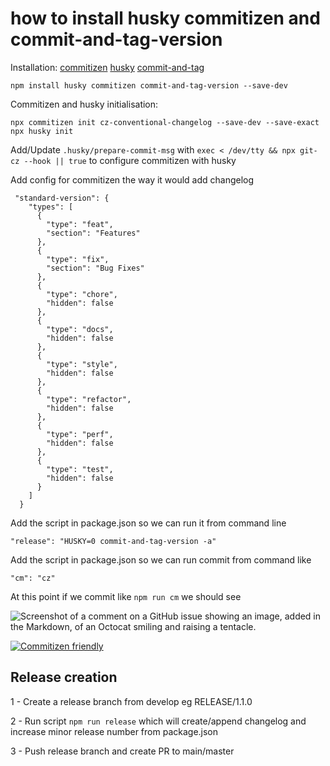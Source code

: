 # how to install husky commitizen and commit-and-tag-version

Installation:
[commitizen](https://www.npmjs.com/package/commitizen)
[husky](https://typicode.github.io/husky/get-started.html)
[commit-and-tag](https://www.npmjs.com/package/commit-and-tag-version)
```
npm install husky commitizen commit-and-tag-version --save-dev
```

Commitizen and husky initialisation:

```
npx commitizen init cz-conventional-changelog --save-dev --save-exact
npx husky init
```

Add/Update `.husky/prepare-commit-msg` with `exec < /dev/tty && npx git-cz --hook || true` to configure commitizen with husky

Add config for commitizen the way it would add changelog 
```
 "standard-version": {
    "types": [
      {
        "type": "feat",
        "section": "Features"
      },
      {
        "type": "fix",
        "section": "Bug Fixes"
      },
      {
        "type": "chore",
        "hidden": false
      },
      {
        "type": "docs",
        "hidden": false
      },
      {
        "type": "style",
        "hidden": false
      },
      {
        "type": "refactor",
        "hidden": false
      },
      {
        "type": "perf",
        "hidden": false
      },
      {
        "type": "test",
        "hidden": false
      }
    ]
  }
```

Add the script in package.json so we can run it from command line

```
"release": "HUSKY=0 commit-and-tag-version -a"
```

Add the script in package.json so we can run commit from command like
```
"cm": "cz"
```

At this point if we commit like `npm run cm` we should see

![Screenshot of a comment on a GitHub issue showing an image, added in the Markdown, of an Octocat smiling and raising a tentacle.](https://raw.githubusercontent.com/commitizen/cz-cli/master/meta/screenshots/add-commit.png)

[![Commitizen friendly](https://img.shields.io/badge/commitizen-friendly-brightgreen.svg)](http://commitizen.github.io/cz-cli/)


## Release creation

1 - Create a release branch from develop eg RELEASE/1.1.0

2 - Run script `npm run release` which will create/append changelog and increase minor release number from package.json

3 - Push release branch and create PR to main/master

